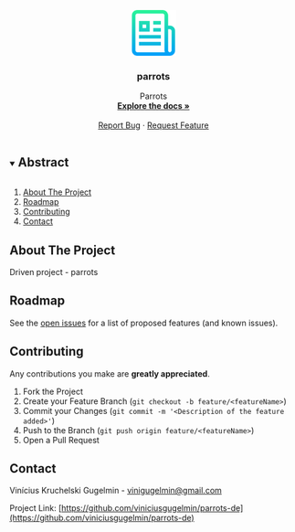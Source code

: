 <p align="center">
  <a href="https://github.com/viniciusgugelmin/parrots-de">
    <img src="info/readme.png" alt="readme-logo" width="80" height="80">
  </a>

  <h3 align="center">parrots</h3>

  <p align="center">
    Parrots
    <br />
    <a href="https://github.com/viniciusgugelmin/parrots-de"><strong>Explore the docs »</strong></a>
    <br />
    <br />
    <a href="https://github.com/viniciusgugelmin/parrots-de/issues">Report Bug</a>
    ·
    <a href="https://github.com/viniciusgugelmin/parrots-de/issues">Request Feature</a>
  </p>
</p>

<details open="open">
  <summary><h2 style="display: inline-block">Abstract</h2></summary>
  <ol>
    <li>
      <a href="#about-the-project">About The Project</a>
    </li>
    <li><a href="#roadmap">Roadmap</a></li>
    <li><a href="#contributing">Contributing</a></li>
    <li><a href="#contact">Contact</a></li>
  </ol>
</details>

## About The Project

Driven project - parrots

## Roadmap

See the [open issues](https://github.com/viniciusgugelmin/parrots-de/issues) for a list of proposed features (and known issues).

## Contributing

Any contributions you make are **greatly appreciated**.

1. Fork the Project
2. Create your Feature Branch (`git checkout -b feature/<featureName>`)
3. Commit your Changes (`git commit -m '<Description of the feature added>'`)
4. Push to the Branch (`git push origin feature/<featureName>`)
5. Open a Pull Request

## Contact

Vinícius Kruchelski Gugelmin - vinigugelmin@gmail.com

Project Link: [https://github.com/viniciusgugelmin/parrots-de](https://github.com/viniciusgugelmin/parrots-de)

